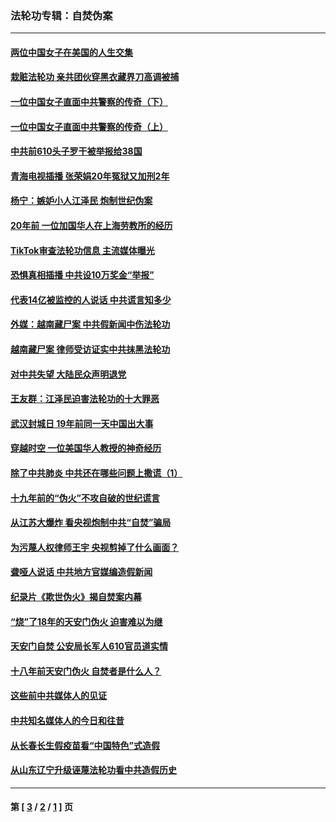 ### 法轮功专辑：自焚伪案
---
#### [两位中国女子在美国的人生交集](../../pages/nf5562/n13156138.md?08190430) 
#### [栽赃法轮功 亲共团伙穿黑衣藏界刀高调被捕](../../pages/nf5562/n13073780.md?08190430) 
#### [一位中国女子直面中共警察的传奇（下）](../../pages/nf5562/n12989706.md?08190430) 
#### [一位中国女子直面中共警察的传奇（上）](../../pages/nf5562/n12985072.md?08190430) 
#### [中共前610头子罗干被举报给38国](../../pages/nf5562/n12975419.md?08190430) 
#### [青海电视插播 张荣娟20年冤狱又加刑2年](../../pages/nf5562/n12738166.md?08190430) 
#### [杨宁：嫉妒小人江泽民 炮制世纪伪案](../../pages/nf5562/n12724108.md?08190430) 
#### [20年前 一位加国华人在上海劳教所的经历](../../pages/nf5562/n12707932.md?08190430) 
#### [TikTok审查法轮功信息 主流媒体曝光](../../pages/nf5562/n12362336.md?08190430) 
#### [恐惧真相插播 中共设10万奖金“举报”](../../pages/nf5562/n12306396.md?08190430) 
#### [代表14亿被监控的人说话 中共谎言知多少](../../pages/nf5562/n12297484.md?08190430) 
#### [外媒：越南藏尸案 中共假新闻中伤法轮功](../../pages/nf5562/n12264411.md?08190430) 
#### [越南藏尸案 律师受访证实中共抹黑法轮功](../../pages/nf5562/n12261878.md?08190430) 
#### [对中共失望 大陆民众声明退党](../../pages/nf5562/n12187315.md?08190430) 
#### [王友群：江泽民迫害法轮功的十大罪恶](../../pages/nf5562/n12169074.md?08190430) 
#### [武汉封城日 19年前同一天中国出大事](../../pages/nf5562/n12150901.md?08190430) 
#### [穿越时空  一位美国华人教授的神奇经历](../../pages/nf5562/n12097460.md?08190430) 
#### [除了中共肺炎 中共还在哪些问题上撒谎（1）](../../pages/nf5562/n11955770.md?08190430) 
#### [十九年前的“伪火”不攻自破的世纪谎言](../../pages/nf5562/n11813238.md?08190430) 
#### [从江苏大爆炸 看央视炮制中共“自焚”骗局](../../pages/nf5562/n11140275.md?08190430) 
#### [为污蔑人权律师王宇 央视剪掉了什么画面？](../../pages/nf5562/n11130142.md?08190430) 
#### [聋哑人说话 中共地方官媒编造假新闻](../../pages/nf5562/n11006067.md?08190430) 
#### [纪录片《欺世伪火》揭自焚案内幕](../../pages/nf5562/n11002664.md?08190430) 
#### [“烧”了18年的天安门伪火 迫害难以为继](../../pages/nf5562/n10996660.md?08190430) 
#### [天安门自焚 公安局长军人610官员道实情](../../pages/nf5562/n10997098.md?08190430) 
#### [十八年前天安门伪火 自焚者是什么人？](../../pages/nf5562/n10996556.md?08190430) 
#### [这些前中共媒体人的见证](../../pages/nf5562/n10845276.md?08190430) 
#### [中共知名媒体人的今日和往昔](../../pages/nf5562/n10843569.md?08190430) 
#### [从长春长生假疫苗看“中国特色”式造假](../../pages/nf5562/n10684053.md?08190430) 
#### [从山东辽宁升级诬蔑法轮功看中共造假历史](../../pages/nf5562/n10668272.md?08190430) 

---
#### 第 [ [3](./3.md?08190430) / [2](./2.md?08190430) / [1](./1.md?08190430) ] 页
